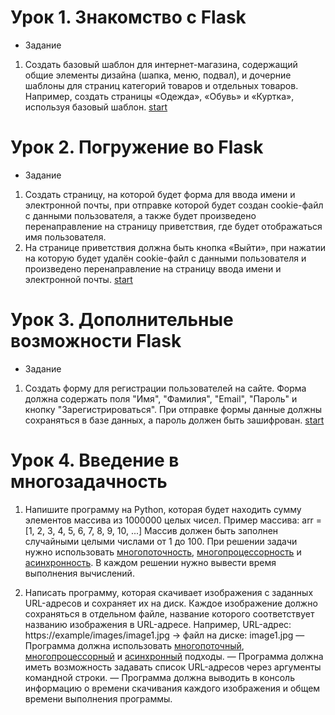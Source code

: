 # Урок 1. Знакомство с Flask
* Задание

1. Создать базовый шаблон для интернет-магазина,
содержащий общие элементы дизайна (шапка, меню, подвал),
и дочерние шаблоны для страниц категорий товаров и отдельных
товаров. Например, создать страницы «Одежда», «Обувь» и 
«Куртка», используя базовый шаблон. [start](./sem_1/homework_1.py)


# Урок 2. Погружение во Flask
* Задание

1. Создать страницу, на которой будет форма для ввода имени и
электронной почты, при отправке которой будет создан cookie-файл
с данными пользователя, а также будет произведено перенаправление
на страницу приветствия, где будет отображаться имя пользователя.
2. На странице приветствия должна быть кнопка «Выйти», при нажатии
на которую будет удалён cookie-файл с данными пользователя
и произведено перенаправление на страницу ввода имени и электронной почты. [start](./sem_2/homework_2.py)


# Урок 3. Дополнительные возможности Flask
* Задание

1. Создать форму для регистрации пользователей на сайте. 
Форма должна содержать поля "Имя", "Фамилия", "Email",
"Пароль" и кнопку "Зарегистрироваться". При отправке формы
данные должны сохраняться в базе данных, а пароль должен быть зашифрован. [start](./sem_3/hw_3.py)


# Урок 4. Введение в многозадачность
1. Напишите программу на Python, которая будет находить сумму
элементов массива из 1000000 целых чисел.
Пример массива: arr = [1, 2, 3, 4, 5, 6, 7, 8, 9, 10, ...]
Массив должен быть заполнен случайными целыми числами от 1 до 100.
При решении задачи нужно использовать [многопоточность](./sem_4/hw_1_thread.py), [многопроцессорность](./sem_4/hw_1_process.py) и [асинхронность](./sem_4/hw_1_async.py).
В каждом решении нужно вывести время выполнения вычислений.


2. Написать программу, которая скачивает изображения с заданных URL-адресов
и сохраняет их на диск. Каждое изображение должно сохраняться в отдельном файле,
название которого соответствует названию изображения в URL-адресе.
Например, URL-адрес: https://example/images/image1.jpg -> файл на диске: image1.jpg
— Программа должна использовать [многопоточный](./sem_4/hw_2_thread.py), [многопроцессорный](./sem_4/hw_2_process.py) и [асинхронный](./sem_4/hw_1_async.py) подходы.
— Программа должна иметь возможность задавать список URL-адресов через аргументы командной строки.
— Программа должна выводить в консоль информацию о времени скачивания каждого
изображения и общем времени выполнения программы.
